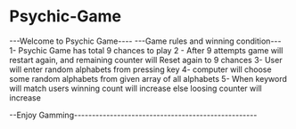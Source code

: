 # Psychic-Game
---Welcome to Psychic Game----
---Game rules and winning condition---
1- Psychic Game has total 9 chances to play
2 - After 9 attempts game will restart again, and remaining counter will Reset again to 9 chances
3- User will enter random alphabets from pressing key
4- computer will choose some random alphabets from given array of all alphabets
5- When keyword will match users winning count will increase else loosing counter will increase

--Enjoy Gamming---------------------------------------------------
